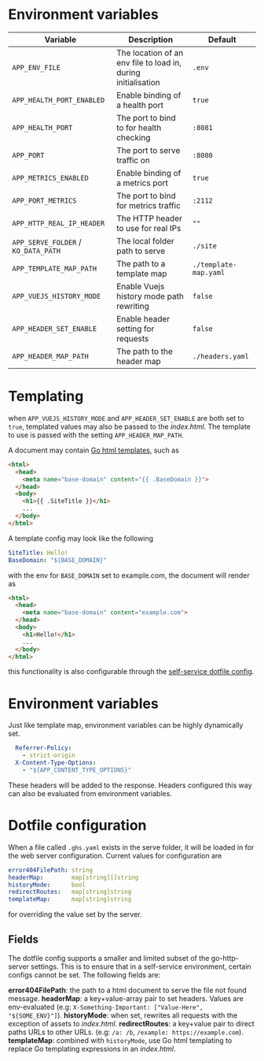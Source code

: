 # Environment variables

| Variable                            | Description                                                   | Default          |
|-------------------------------------|---------------------------------------------------------------|------------------|
| `APP_ENV_FILE`                      | The location of an env file to load in, during initialisation | `.env`           |
| `APP_HEALTH_PORT_ENABLED`           | Enable binding of a health port                               | `true`           |
| `APP_HEALTH_PORT`                   | The port to bind to for health checking                       | `:8081`          |
| `APP_PORT`                          | The port to serve traffic on                                  | `:8080`          |
| `APP_METRICS_ENABLED`               | Enable binding of a metrics port                              | `true`           |
| `APP_PORT_METRICS`                  | The port to bind for metrics traffic                          | `:2112`          |
| `APP_HTTP_REAL_IP_HEADER`           | The HTTP header to use for real IPs                           | `""`             |
| `APP_SERVE_FOLDER` / `KO_DATA_PATH` | The local folder path to serve                                | `./site`         |
| `APP_TEMPLATE_MAP_PATH`             | The path to a template map                                    | `./template-map.yaml`     |
| `APP_VUEJS_HISTORY_MODE`            | Enable Vuejs history mode path rewriting                      | `false`          |
| `APP_HEADER_SET_ENABLE`             | Enable header setting for requests                            | `false`          |
| `APP_HEADER_MAP_PATH`               | The path to the header map                                    | `./headers.yaml` |

# Templating

when `APP_VUEJS_HISTORY_MODE` and `APP_HEADER_SET_ENABLE` are both set to `true`, templated values may also be passed to the *index.html*.
The template to use is passed with the setting `APP_HEADER_MAP_PATH`.

A document may contain [Go html templates](https://pkg.go.dev/html/template), such as

```html
<html>
  <head>
    <meta name="base-domain" content="{{ .BaseDomain }}">
  </head>
  <body>
    <h1>{{ .SiteTitle }}</h1>
    ...
  </body>
</html>
```

A template config may look like the following

```yaml
SiteTitle: Hello!
BaseDomain: "${BASE_DOMAIN}"
```


with the env for `BASE_DOMAIN` set to example.com, the document will render as

```html
<html>
  <head>
    <meta name="base-domain" content="example.com">
  </head>
  <body>
    <h1>Hello!</h1>
    ...
  </body>
</html>
```

this functionality is also configurable through the [self-service dotfile config](#dotfile-configuration).

# Environment variables

Just like template map, environment variables can be highly dynamically set.

```yaml
  Referrer-Policy:
    - strict-origin
  X-Content-Type-Options:
    - "${APP_CONTENT_TYPE_OPTIONS}"
```

These headers will be added to the response. Headers configured this way can also be evaluated from environment variables.

# Dotfile configuration

When a file called `.ghs.yaml` exists in the serve folder, it will be loaded in for the web server configuration.
Current values for configuration are

```yaml
error404FilePath: string
headerMap:        map[string][]string
historyMode:      bool
redirectRoutes:   map[string]string
templateMap:      map[string]string
```

for overriding the value set by the server.

## Fields

The dotfile config supports a smaller and limited subset of the go-http-server settings. This is to ensure that in a self-service environment, certain configs cannot be set. The following fields are:

**error404FilePath**: the path to a html document to serve the file not found message.
**headerMap**: a key+value-array pair to set headers. Values are env-evaluated (e.g: `X-Something-Important: ["Value-Here", "${SOME_ENV}"]`).
**historyMode**: when set, rewrites all requests with the exception of assets to _index.html_.
**redirectRoutes**: a key+value pair to direct paths URLs to other URLs. (e.g: `/a: /b`, `/example: https://example.com`).
**templateMap**: combined with `historyMode`, use Go html templating to replace Go templating expressions in an _index.html_.

